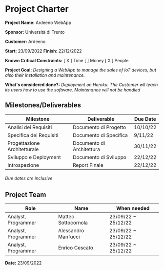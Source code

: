 # Project Charter

**Project Name:** Ardeeno WebApp

**Sponsor:** Università di Trento

**Customer:** Ardeeno

**Start:** 23/09/2022 **Finish:** 22/12/2022

**Known Critical Constraints:** [ X ] Time [ ] Money [ X ] People

**Project Goal:** *Designing a WebApp to manage the sales of IoT devices, but also their installation and maintenance.*

**What's considered done?:** *Deployment on Heroku. The Customer wll teach its users how to use the software. Maintenance will not be handled*

## Milestones/Deliverables
  |**Milestone**                |**Deliverable**            |**Due Date**|
  |---|---|---|
  |Analisi dei Requisiti        |Documento di Progetto      |10/10/22|
  |Specifica dei Requisiti      |Documento di Specifica     |9/11/22|
  |Progettazione Architetturale |Documento di Architettura  |30/11/22|
  |Sviluppo e Deployment        |Documento di Sviluppo      |22/12/22|
  |Introspezione                |Report Finale              |22/12/22|

###### Due dates are inclusive

## Project Team

| **Role**                    | **Name**            | **When needed**    |
|---|---|---|
| Analyst, Programmer         | Matteo Sottocornola |23/09/22 ~ 25/12/22 |
| Analyst, Programmer | Alessandro Manfucci |23/09/22 ~ 25/12/22 |
| Analyst, Programmer         | Enrico Cescato      |23/09/22 ~ 25/12/22 |


**Date:** 23/09/2022